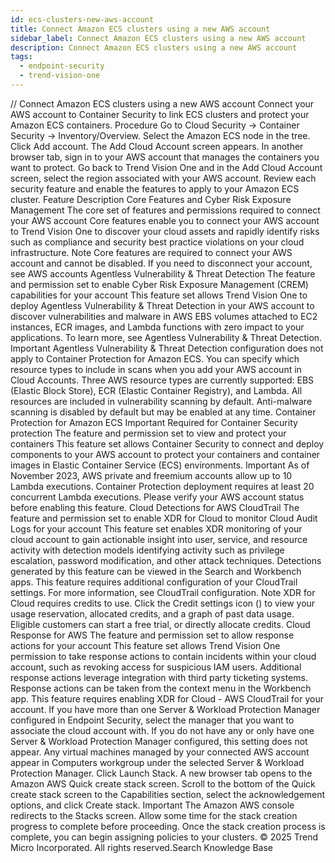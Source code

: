 ```yaml
---
id: ecs-clusters-new-aws-account
title: Connect Amazon ECS clusters using a new AWS account
sidebar_label: Connect Amazon ECS clusters using a new AWS account
description: Connect Amazon ECS clusters using a new AWS account
tags:
  - endpoint-security
  - trend-vision-one
---
```


/*<![CDATA[*/ $('#title').html($('meta[name=map-description]').attr('content')); /*]]>*/ Connect Amazon ECS clusters using a new AWS account Connect your AWS account to Container Security to link ECS clusters and protect your Amazon ECS containers. Procedure Go to Cloud Security → Container Security → Inventory/Overview. Select the Amazon ECS node in the tree. Click Add account. The Add Cloud Account screen appears. In another browser tab, sign in to your AWS account that manages the containers you want to protect. Go back to Trend Vision One and in the Add Cloud Account screen, select the region associated with your AWS account. Review each security feature and enable the features to apply to your Amazon ECS cluster. Feature Description Core Features and Cyber Risk Exposure Management The core set of features and permissions required to connect your AWS account Core features enable you to connect your AWS account to Trend Vision One to discover your cloud assets and rapidly identify risks such as compliance and security best practice violations on your cloud infrastructure. Note Core features are required to connect your AWS account and cannot be disabled. If you need to disconnect your account, see AWS accounts Agentless Vulnerability & Threat Detection The feature and permission set to enable Cyber Risk Exposure Management (CREM) capabilities for your account This feature set allows Trend Vision One to deploy Agentless Vulnerability & Threat Detection in your AWS account to discover vulnerabilities and malware in AWS EBS volumes attached to EC2 instances, ECR images, and Lambda functions with zero impact to your applications. To learn more, see Agentless Vulnerability & Threat Detection. Important Agentless Vulnerability & Threat Detection configuration does not apply to Container Protection for Amazon ECS. You can specify which resource types to include in scans when you add your AWS account in Cloud Accounts. Three AWS resource types are currently supported: EBS (Elastic Block Store), ECR (Elastic Container Registry), and Lambda. All resources are included in vulnerability scanning by default. Anti-malware scanning is disabled by default but may be enabled at any time. Container Protection for Amazon ECS Important Required for Container Security protection The feature and permission set to view and protect your containers This feature set allows Container Security to connect and deploy components to your AWS account to protect your containers and container images in Elastic Container Service (ECS) environments. Important As of November 2023, AWS private and freemium accounts allow up to 10 Lambda executions. Container Protection deployment requires at least 20 concurrent Lambda executions. Please verify your AWS account status before enabling this feature. Cloud Detections for AWS CloudTrail The feature and permission set to enable XDR for Cloud to monitor Cloud Audit Logs for your account This feature set enables XDR monitoring of your cloud account to gain actionable insight into user, service, and resource activity with detection models identifying activity such as privilege escalation, password modification, and other attack techniques. Detections generated by this feature can be viewed in the Search and Workbench apps. This feature requires additional configuration of your CloudTrail settings. For more information, see CloudTrail configuration. Note XDR for Cloud requires credits to use. Click the Credit settings icon () to view your usage reservation, allocated credits, and a graph of past data usage. Eligible customers can start a free trial, or directly allocate credits. Cloud Response for AWS The feature and permission set to allow response actions for your account This feature set allows Trend Vision One permission to take response actions to contain incidents within your cloud account, such as revoking access for suspicious IAM users. Additional response actions leverage integration with third party ticketing systems. Response actions can be taken from the context menu in the Workbench app. This feature requires enabling XDR for Cloud - AWS CloudTrail for your account. If you have more than one Server & Workload Protection Manager configured in Endpoint Security, select the manager that you want to associate the cloud account with. If you do not have any or only have one Server & Workload Protection Manager configured, this setting does not appear. Any virtual machines managed by your connected AWS account appear in Computers workgroup under the selected Server & Workload Protection Manager. Click Launch Stack. A new browser tab opens to the Amazon AWS Quick create stack screen. Scroll to the bottom of the Quick create stack screen to the Capabilities section, select the acknowledgement options, and click Create stack. Important The Amazon AWS console redirects to the Stacks screen. Allow some time for the stack creation progress to complete before proceeding. Once the stack creation process is complete, you can begin assigning policies to your clusters. © 2025 Trend Micro Incorporated. All rights reserved.Search Knowledge Base